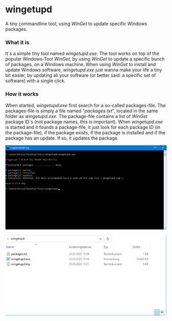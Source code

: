 # wingetupd
A tiny commandline tool, using _WinGet_ to update specific Windows packages.

### What it is
It´s a simple tiny tool named _wingetupd.exe_. The tool works on top of the popular Windows-Tool _WinGet_, by using _WinGet_ to update a specific bunch of packages, on a Windows machine. When using _WinGet_ to install and update Windows software, _wingetupd.exe_ just wanna make your life a tiny bit easier, by updating all your software (or better said: a specific set of software) with a single click.

### How it works
When started, _wingetupd.exe_ first search for a so-called packages-file. The packages-file is simply a file named "_packages.txt_", located in the same folder as _wingetupd.exe_. The package-file contains a list of _WinGet_ package ID´s (not package names, this is important). When _wingetupd.exe_ is started and it founds a package-file, it just look for each package ID (in the package-file), if the package exists, if the package is installed and if the package has an update. If so, it updates the package.

![wingetupd.exe](screenshot-tool.png)

![wingetupd.exe](screenshot-files.png)
